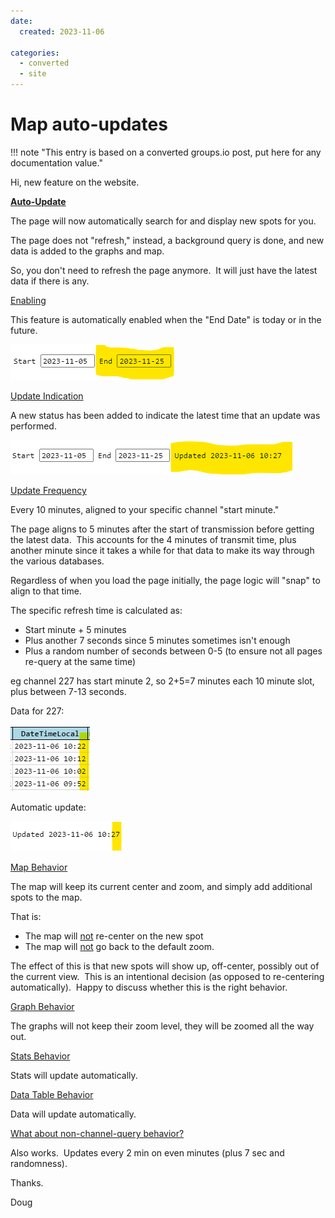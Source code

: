 ```yaml
---
date:
  created: 2023-11-06

categories:
  - converted
  - site
---
```


# Map auto-updates

!!! note "This entry is based on a converted groups.io post, put here for any documentation value."

Hi, new feature on the website.



<span style="text-decoration: underline;"><strong>Auto-Update</strong></span>



The page will now automatically search for and display new spots for you.



The page does not "refresh," instead, a background query is done, and new data is added to the graphs and map.



So, you don't need to refresh the page anymore.  It will just have the latest data if there is any.





<span style="text-decoration: underline;">Enabling</span>



This feature is automatically enabled when the "End Date" is today or in the future.



![](attach_0_179513D047DE7BFE_18501.png)





<span style="text-decoration: underline;">Update Indication</span>



A new status has been added to indicate the latest time that an update was performed.

![](attach_1_179513D047E0A202_18501.png)



<span style="text-decoration: underline;">Update Frequency</span>



Every 10 minutes, aligned to your specific channel "start minute."



The page aligns to 5 minutes after the start of transmission before getting the latest data.  This accounts for the 4 minutes of transmit time, plus another minute since it takes a while for that data to make its way through the various databases.



Regardless of when you load the page initially, the page logic will "snap" to align to that time.



The specific refresh time is calculated as:



<ul>

<li>Start minute + 5 minutes</li>

<li>Plus another 7 seconds since 5 minutes sometimes isn't enough</li>

<li>Plus a random number of seconds between 0-5 (to ensure not all pages re-query at the same time)</li>

</ul>

eg channel 227 has start minute 2, so 2+5=7 minutes each 10 minute slot, plus between 7-13 seconds.



Data for 227:

![](attach_2_179513D047E294CF_18501.png)



Automatic update:

![](attach_3_179513D047E4646A_18501.png)





<span style="text-decoration: underline;">Map Behavior</span>



The map will keep its current center and zoom, and simply add additional spots to the map.



That is:



<ul>

<li>The map will <span style="text-decoration: underline;">not</span> re-center on the new spot</li>

<li>The map will <span style="text-decoration: underline;">not</span> go back to the default zoom.</li>

</ul>



The effect of this is that new spots will show up, off-center, possibly out of the current view.  This is an intentional decision (as opposed to re-centering automatically).  Happy to discuss whether this is the right behavior.





<span style="text-decoration: underline;">Graph Behavior</span>



The graphs will not keep their zoom level, they will be zoomed all the way out.





<span style="text-decoration: underline;">Stats Behavior</span>



Stats will update automatically.





<span style="text-decoration: underline;">Data Table Behavior</span>



Data will update automatically.





<span style="text-decoration: underline;">What about non-channel-query behavior?</span>



Also works.  Updates every 2 min on even minutes (plus 7 sec and randomness).





Thanks.





Doug





